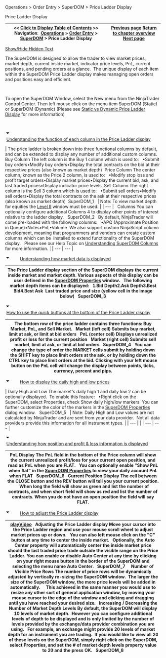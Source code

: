 ﻿


Operations \> Order Entry \> SuperDOM \> Price Ladder Display






















Price Ladder Display







| \<\< [Click to Display Table of Contents](price_ladder_display.md) \>\> **Navigation:**     [Operations](operations-1.md) \> [Order Entry](order_entry-1.md) \> [SuperDOM](superdom-1.md) \> Price Ladder Display | [Previous page](superdom-1.md) [Return to chapter overview](superdom-1.md) [Next page](static_vs_dynamic_price_ladder-1.md) |
| --- | --- |




[Show/Hide Hidden Text](javascript:HMToggleExpandAll(!HMAnyToggleOpen()) "Click to open/close expanding sections")









The SuperDOM is designed to allow the trader to view market prices, market depth, current inside market, indicator price levels, PnL, current positions, and pending orders at a glance.  The unique display of each item within the SuperDOM Price Ladder display makes managing open orders and positions easy and efficient.


 


To open the SuperDOM Window, select the New menu from the NinjaTrader Control Center. Then left mouse click on the menu item SuperDOM (Static) or SuperDOM (Dynamic) (Please see [Static vs Dynamic Price Ladder Display](static_vs_dynamic_price_ladder-1.md) for more information)


 


![tog_minus](tog_minus-1.gif)        [Understanding the function of each column in the Price Ladder display](javascript:HMToggle('toggle','UnderstandingTheFunctionOfEachColumnInThePriceLadderDisplay','UnderstandingTheFunctionOfEachColumnInThePriceLadderDisplay_ICON'))




| The price ladder is broken down into three functional columns by default, and can be extended to display any number of additional custom columns.   Buy Column The left column is the Buy 1 column which is used to:   •Submit buy orders•Modify buy orders•Display the total contracts on the bid at their respective prices (also known as market depth)  Price Column The center column, known as the Price 2 column, is used to:   •Modify stop loss and profit target orders•Display market prices•Display the current bid, ask, and last traded prices•Display indicator price levels  Sell Column The right column is the Sell 3 column which is used to:   •Submit sell orders•Modify sell orders•Display the total contracts on the ask at their respective prices (also known as market depth)  SuperDOM_1     | Note: To view market depth for equities the [Level II](level_ii-1.md) window must be used. | | --- |      Columns You can optionally configure additional Columns 4 to display other points of interest relative to the ladder display.   SuperDOM_2   By default, NinjaTrader will come pre\-loaded with the following columns:   •APQ (Approximate Position in Queue)•Notes•PnL•Volume  We also support custom NinjaScript column development, meaning that programmers and vendors can create custom columns which can be  installed to extend functionality of the SuperDOM display.   Please see our Help Topic on [Understanding SuperDOM Columns](using_superdom_columns-1.md) for more information. |
| --- | --- |



![tog_minus](tog_minus-1.gif)        [Understanding how market data is displayed](javascript:HMToggle('toggle','UnderstandingHowMarketDataIsDisplayed','UnderstandingHowMarketDataIsDisplayed_ICON'))




| The Price Ladder display section of the SuperDOM displays the current inside market and market depth. Various aspects of this display can be user defined in the [SuperDOM Properties](properties_superdom-1.md) window.   The following market depth items can be displayed:   1\.Bid Depth2\.Ask Depth3\.Best Bid4\.Best Ask  Last traded price and size (yellow cell in the image below)   SuperDOM_3 |
| --- |



![tog_minus](tog_minus-1.gif)        [How to use the quick buttons at the bottom of the Price Ladder display](javascript:HMToggle('toggle','HowToUseTheQuickButtonsAtTheBottomOfThePriceLadderDisplay','HowToUseTheQuickButtonsAtTheBottomOfThePriceLadderDisplay_ICON'))




| The bottom row of the price ladder contains three functions: Buy Market, PnL, and Sell Market.   Market (left cell) Submits buy market, limit at ask, or limit at bid orders   PnL (center cell) Displays unrealized profit or loss for the current position   Market (right cell) Submits sell market, limit at ask, or limit at bid orders   SuperDOM_4   You can change the type of order the MARKET cells submit by holding down the SHIFT key to place limit orders at the ask, or by holding down the CTRL key to place limit orders at the bid. Clicking with your left mouse button on the PnL cell will change the display between points, ticks, currency, percent and pips. |
| --- |



![tog_minus](tog_minus-1.gif)        [How to display the daily high and low prices](javascript:HMToggle('toggle','HowToDisplayTheDailyHighAndLowPrices','HowToDisplayTheDailyHighAndLowPrices_ICON'))




| Daily High and Low The market's daily high 1 and daily low 2 can be optionally displayed.  To enable this feature:   •Right click on the SuperDOM, select Properties, check Show daily high/low markers  You can further customize the color of the markers in the [SuperDOM Properties](properties_superdom-1.md) dialog window.   SuperDOM_5     | Note: Daily High and Low values are not calculated by NinjaTrader and are sent from your data provider.  Not all data providers provide this information for all instrument types. | | --- | |
| --- | --- |



![tog_minus](tog_minus-1.gif)        [Understanding how position and profit \& loss information is displayed](javascript:HMToggle('toggle','UnderstandingHowPositionAndProfitLossInformationIsDisplayed','UnderstandingHowPositionAndProfitLossInformationIsDisplayed_ICON'))




| PnL Display The PnL field in the bottom of the Price column will show the current unrealized profit/loss for your current open position, and read as PnL when you are FLAT.   You can optionally enable "Show PnL when flat" in the [SuperDOM Properties](properties_superdom-1.md) to view your daily account PnL when FLAT   SuperDOM_6   Current Position Display The cell between the CLOSE button and the REV button will tell you your current position.   When long the field will show as green and list the number of contracts, and when short field will show as red and list the number of contracts. When you do not have an open position the field will say FLAT. |
| --- |



![tog_minus](tog_minus-1.gif)        [How to adjust the Price Ladder display](javascript:HMToggle('toggle','HowToAdjustThePriceLadderDisplay','HowToAdjustThePriceLadderDisplay_ICON'))




| [playVideo](http://www.ninjatrader.com/support/movies/nt7/helpGuide/operations/orderEntry/superDOM/adjustingThePriceLadderDisplay/Adjusting-The-Price-Ladder-Display.md)   Adjusting the Price Ladder display Move your cursor into the Price Ladder region and use your mouse scroll wheel to adjust market prices up or down.   You can also left mouse click on the "C" button at any time to center the inside market.   Optionally, the Auto Center property will automatically center the inside market price should the last traded price trade outside the visible range on the Price Ladder. You can enable or disable Auto Center at any time by clicking on your right mouse button in the border of the SuperDOM and selecting the menu name Auto Center.   SuperDOM_7     Number of Visible Price Rows The number of price rows will be dynamically adjusted by vertically re\-sizing the SuperDOM window.  The larger the size of the SuperDOM window, the more price levels will be added in automatically.     This achieved in the same manner you would use to resize any other sort of general application window, by moving your mouse cursor to the edge of the window and clicking and dragging until you have reached your desired size.   Increasing / Decreasing the Number of Market Depth Levels By default, the SuperDOM will display 10 levels of market depth.  However you can configure additional levels of depth to be displayed and is only limited by the number of levels provided by the exchange/data provider combination you are using.   For example, an exchange might provide 20 levels of market depth for an instrument you are trading.  If you would like to view all 20 of these levels on the SuperDOM, simply right click on the SuperDOM, select Properties, and set the \# of market depth levels property value to 20 and the press OK.   SuperDOM_8 |
| --- |










